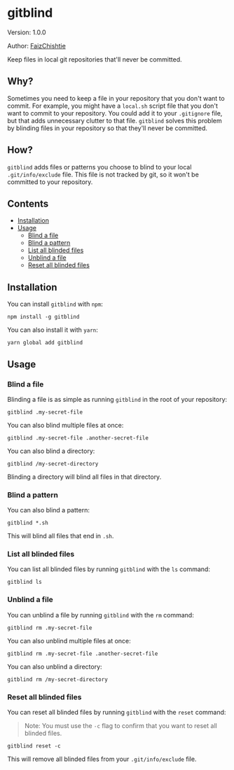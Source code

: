 # gitblind

Version: 1.0.0

Author: [FaizChishtie](https://github.com/FaizChishtie)

Keep files in local git repositories that'll never be committed.

## Why?

Sometimes you need to keep a file in your repository that you don't want to commit. For example, you might have a `local.sh` script file that you don't want to commit to your repository. You could add it to your `.gitignore` file, but that adds unnecessary clutter to that file. `gitblind` solves this problem by blinding files in your repository so that they'll never be committed.

## How?

`gitblind` adds files or patterns you choose to blind to your local `.git/info/exclude` file. This file is not tracked by git, so it won't be committed to your repository.

## Contents

- [Installation](#installation)
- [Usage](#usage)
  - [Blind a file](#blind-a-file)
  - [Blind a pattern](#blind-a-pattern)
  - [List all blinded files](#list-all-blinded-files)
  - [Unblind a file](#unblind-a-file)
  - [Reset all blinded files](#reset-all-blinded-files)

## Installation

You can install `gitblind` with `npm`:

```
npm install -g gitblind
```

You can also install it with `yarn`:

```
yarn global add gitblind
```

## Usage

### Blind a file

Blinding a file is as simple as running `gitblind` in the root of your repository:

```
gitblind .my-secret-file
```

You can also blind multiple files at once:

```
gitblind .my-secret-file .another-secret-file
```

You can also blind a directory:

```
gitblind /my-secret-directory
```

Blinding a directory will blind all files in that directory.

### Blind a pattern

You can also blind a pattern:

```
gitblind *.sh
```

This will blind all files that end in `.sh`.

### List all blinded files

You can list all blinded files by running `gitblind` with the `ls` command:

```
gitblind ls
```

### Unblind a file

You can unblind a file by running `gitblind` with the `rm` command:

```
gitblind rm .my-secret-file
```

You can also unblind multiple files at once:

```
gitblind rm .my-secret-file .another-secret-file
```

You can also unblind a directory:

```
gitblind rm /my-secret-directory
```

### Reset all blinded files

You can reset all blinded files by running `gitblind` with the `reset` command:

> Note: You must use the `-c` flag to confirm that you want to reset all blinded files.

```
gitblind reset -c
```

This will remove all blinded files from your `.git/info/exclude` file.
